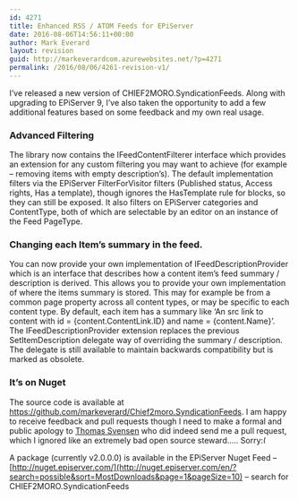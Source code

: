 ```yaml
---
id: 4271
title: Enhanced RSS / ATOM Feeds for EPiServer
date: 2016-08-06T14:56:11+00:00
author: Mark Everard
layout: revision
guid: http://markeverardcom.azurewebsites.net/?p=4271
permalink: /2016/08/06/4261-revision-v1/
---
```

I&#8217;ve released a new version of CHIEF2MORO.SyndicationFeeds. Along with upgrading to EPiServer 9, I&#8217;ve also taken the opportunity to add a few additional features based on some feedback and my own real usage.

### Advanced Filtering

The library now contains the IFeedContentFilterer interface which provides an extension for any custom filtering you may want to achieve (for example &#8211; removing items with empty description&#8217;s). The default implementation filters via the EPiServer FilterForVisitor filters (Published status, Access rights, Has a template), though ignores the HasTemplate rule for blocks, so they can still be exposed. It also filters on EPiServer categories and ContentType, both of which are selectable by an editor on an instance of the Feed PageType.

### Changing each Item&#8217;s summary in the feed.

You can now provide your own implementation of IFeedDescriptionProvider which is an interface that describes how a content item&#8217;s feed summary / description is derived. This allows you to provide your own implementation of where the items summary is stored. This may for example be from a common page property across all content types, or may be specific to each content type. By default, each item has a summary like ‘An src link to content with id = {content.ContentLink.ID} and name = {content.Name}’. The IFeedDescriptionProvider extension replaces the previous SetItemDescription delegate way of overriding the summary / description. The delegate is still available to maintain backwards compatibility but is marked as obsolete.

### It’s on Nuget

The source code is available at <a title="Chief2moro.SyndicationFeeds by markeverard on GitHub" href="https://github.com/markeverard/Chief2moro.SyndicationFeeds" target="_blank">https://github.com/markeverard/Chief2moro.SyndicationFeeds</a>. I am happy to receive feedback and pull requests though I need to make a formal and public apology to [Thomas Svensen](https://github.com/thomassvensen) who did indeed send me a pull request, which I ignored like an extremely bad open source steward&#8230;.. Sorry<img src="http://www.markeverard.com/wp-includes/images/smilies/frownie.png" alt=":(" class="wp-smiley" style="height: 1em; max-height: 1em;" /> 

A package (currently v2.0.0.0) is available in the EPiServer Nuget Feed – [http://nuget.episerver.com/](http://nuget.episerver.com/en/?search=possible&sort=MostDownloads&page=1&pageSize=10) – search for CHIEF2MORO.SyndicationFeeds

&nbsp;

&nbsp;